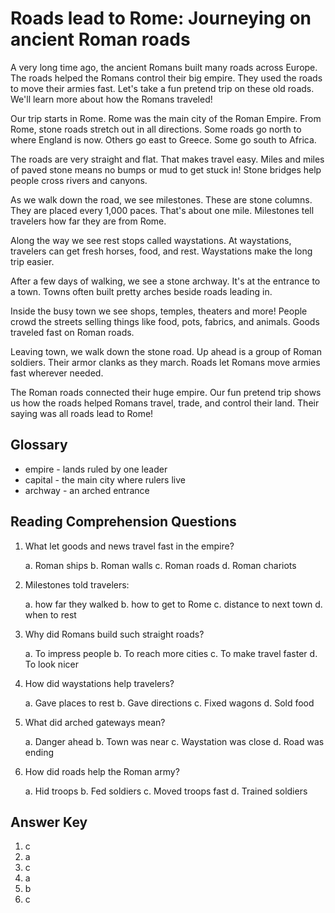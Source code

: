 # Roads lead to Rome: Journeying on ancient Roman roads

A very long time ago, the ancient Romans built many roads across Europe. The roads helped the Romans control their big empire. They used the roads to move their armies fast. Let's take a fun pretend trip on these old roads. We'll learn more about how the Romans traveled!

Our trip starts in Rome. Rome was the main city of the Roman Empire. From Rome, stone roads stretch out in all directions. Some roads go north to where England is now. Others go east to Greece. Some go south to Africa.

The roads are very straight and flat. That makes travel easy. Miles and miles of paved stone means no bumps or mud to get stuck in! Stone bridges help people cross rivers and canyons.

As we walk down the road, we see milestones. These are stone columns. They are placed every 1,000 paces. That's about one mile. Milestones tell travelers how far they are from Rome.

Along the way we see rest stops called waystations. At waystations, travelers can get fresh horses, food, and rest. Waystations make the long trip easier.

After a few days of walking, we see a stone archway. It's at the entrance to a town. Towns often built pretty arches beside roads leading in.

Inside the busy town we see shops, temples, theaters and more! People crowd the streets selling things like food, pots, fabrics, and animals. Goods traveled fast on Roman roads.

Leaving town, we walk down the stone road. Up ahead is a group of Roman soldiers. Their armor clanks as they march. Roads let Romans move armies fast wherever needed.

The Roman roads connected their huge empire. Our fun pretend trip shows us how the roads helped Romans travel, trade, and control their land. Their saying was all roads lead to Rome!

## Glossary

- empire - lands ruled by one leader
- capital - the main city where rulers live
- archway - an arched entrance

## Reading Comprehension Questions

1. What let goods and news travel fast in the empire?

   a. Roman ships
   b. Roman walls
   c. Roman roads
   d. Roman chariots

2. Milestones told travelers:

   a. how far they walked
   b. how to get to Rome
   c. distance to next town
   d. when to rest

3. Why did Romans build such straight roads?

   a. To impress people
   b. To reach more cities
   c. To make travel faster
   d. To look nicer

4. How did waystations help travelers?

   a. Gave places to rest
   b. Gave directions
   c. Fixed wagons
   d. Sold food

5. What did arched gateways mean?

   a. Danger ahead
   b. Town was near
   c. Waystation was close
   d. Road was ending

6. How did roads help the Roman army?

   a. Hid troops
   b. Fed soldiers
   c. Moved troops fast
   d. Trained soldiers

## Answer Key

1. c
2. a
3. c
4. a
5. b
6. c
